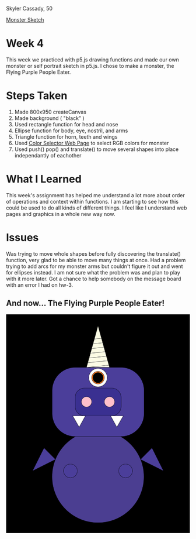 Skyler Cassady, 50

[Monster Sketch](https://cassadys.github.io/120-work/hw-4/)

# Week 4
This week we practiced with p5.js drawing functions and made our own monster or self portrait sketch in p5.js.  I chose to make a monster, the Flying Purple People Eater.

# Steps Taken
1. Made 800x950 createCanvas
2. Made background ( "black" )
2. Used rectangle function for head and nose
3. Ellipse function for body, eye, nostril, and arms
4. Triangle function for horn, teeth and wings
5. Used [Color Selector Web Page](https://www.ginifab.com/feeds/pms/pms_color_in_image.php) to select RGB colors for monster
5. Used push() pop() and translate() to move several shapes into place independantly of eachother

# What I Learned
This week's assignment has helped me understand a lot more about order of operations and context within functions.  I am starting to see how this could be used to do all kinds of different things.  I feel like I understand web pages and graphics in a whole new way now.

# Issues
Was trying to move whole shapes before fully discovering the translate() function, very glad to be able to move many things at once.  Had a problem trying to add arcs for my monster arms but couldn't figure it out and went for ellipses instead.  I am not sure what the problem was and plan to play with it more later.  Got a chance to help somebody on the message board with an error I had on hw-3.

## And now... The Flying Purple People Eater!

![final hw-4 sketch](imgs/monster2.png)
